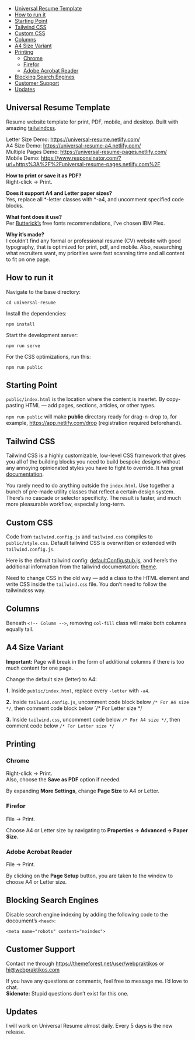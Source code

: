 - [Universal Resume Template](#universal-resume-template)
- [How to run it](#how-to-run-it)
- [Starting Point](#starting-point)
- [Tailwind CSS](#tailwind-css)
- [Custom CSS](#custom-css)
- [Columns](#columns)
- [A4 Size Variant](#a4-size-variant)
- [Printing](#printing)
  - [Chrome](#chrome)
  - [Firefor](#firefor)
  - [Adobe Acrobat Reader](#adobe-acrobat-reader)
- [Blocking Search Engines](#blocking-search-engines)
- [Customer Support](#customer-support)
- [Updates](#updates)

Universal Resume Template
---------

Resume website template for print, PDF, mobile, and desktop. Built with amazing [tailwindcss](https://tailwindcss.com/).

Letter Size Demo: https://universal-resume.netlify.com/  
A4 Size Demo: https://universal-resume-a4.netlify.com/  
Multiple Pages Demo: https://universal-resume-pages.netlify.com/  
Mobile Demo: https://www.responsinator.com/?url=https%3A%2F%2Funiversal-resume-pages.netlify.com%2F  

**How to print or save it as PDF?**  
Right-click -> Print.

**Does it support A4 and Letter paper sizes?**  
Yes, replace all *-letter classes with *-a4, and uncomment specified code blocks.

**What font does it use?**  
Per [Butterick’s](https://practicaltypography.com/) free fonts recommendations, I’ve chosen IBM Plex.

**Why it’s made?**  
I couldn’t find any formal or professional resume (CV) website with good typography, that is optimized for print, pdf, and mobile. Also, researching what recruiters want, my priorities were fast scanning time and all content to fit on one page. 

How to run it
---------

Navigate to the base directory:

```
cd universal-resume
```

Install the dependencies:

```
npm install
```

Start the development server:

```
npm run serve
```

For the CSS optimizations, run this:

```
npm run public
```

Starting Point
---------

`public/index.html` is the location where the content is insertet. By copy-pasting HTML — add pages, sections, articles, or other types.

`npm run public` will make **public** directory ready for drag-n-drop to, for example, https://app.netlify.com/drop (registration required beforehand).

Tailwind CSS
---------

Tailwind CSS is a highly customizable, low-level CSS framework that gives you all of the building blocks you need to build bespoke designs without any annoying opinionated styles you have to fight to override. It has great [documentation](https://tailwindcss.com/docs/installation). 

You rarely need to do anything outside the `index.html`. Use together a bunch of pre-made utility classes that reflect a certain design system. There’s no cascade or selector specificity. The result is faster, and much more pleasurable workflow, especially long-term.

Custom CSS
---------

Code from `tailwind.config.js` and `tailwind.css` compiles to `public/style.css`. Default tailwind CSS is overwritten or extended with `tailwind.config.js`.

Here is the default tailwind config: [defaultConfig.stub.js](https://github.com/tailwindcss/tailwindcss/blob/master/stubs/defaultConfig.stub.js), and here’s the additional information from the tailwind documentation: [theme](https://tailwindcss.com/docs/theme/#app).

Need to change CSS in the old way — add a class to the HTML element and write CSS inside the `tailwind.css` file. You don’t need to follow the tailwindcss way.

Columns
---------

Beneath `<!-- Column -->`, removing `col-fill` class will make both columns equally tall.

A4 Size Variant
---------

**Important:** Page will break in the form of additional columns if there is too much content for one page.

Change the default size (letter) to A4:

**1.** Inside `public/index.html`, replace every `-letter` with `-a4`.

**2.** Inside `tailwind.config.js`, uncomment code block below `/* For A4 size */`, then comment code block below `/* For Letter size */

**3.** Inside `tailwind.css`, uncomment code below `/* For A4 size */`, then comment code below `/* For Letter size */`

Printing
---------

### Chrome

Right-click -> Print.  
Also, choose the **Save as PDF** option if needed.  

By expanding **More Settings**, change **Page Size** to A4 or Letter.

### Firefor

File -> Print.  

Choose A4 or Letter size by navigating to **Properties -> Advanced -> Paper Size**.

### Adobe Acrobat Reader

File -> Print.  

By clicking on the **Page Setup** button, you are taken to the window to choose A4 or Letter size.

Blocking Search Engines
---------

Disable search engine indexing by adding the following code to the docoument’s `<head>`:

```
<meta name="robots" content="noindex">
```

Customer Support
---------

Contact me through https://themeforest.net/user/webpraktikos or hi@webpraktikos.com

If you have any questions or comments, feel free to message me. I’d love to chat.  
**Sidenote:** Stupid questions don’t exist for this one.

Updates
---------

I will work on Universal Resume almost daily. Every 5 days is the new release.
